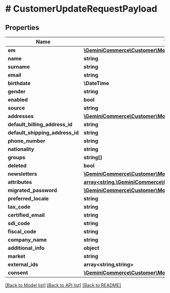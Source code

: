 # # CustomerUpdateRequestPayload


## Properties


Name | Type | Description | Notes
------------ | ------------- | ------------- | -------------
**em**| [**\GeminiCommerce\Customer\Model\CustomerEMFields**](CustomerEMFields.md) |   | [optional]
**name**| **string** |   | [optional]
**surname**| **string** |   | [optional]
**email**| **string** |   | [optional]
**birthdate**| **\DateTime** |   | [optional]
**gender**| **string** |   | [optional]
**enabled**| **bool** |   | [optional]
**source**| **string** |   | [optional]
**addresses**| [**\GeminiCommerce\Customer\Model\CustomerAddressEntity[]**](CustomerAddressEntity.md) |   | [optional]
**default_billing_address_id**| **string** |   | [optional]
**default_shipping_address_id**| **string** |   | [optional]
**phone_number**| **string** |   | [optional]
**nationality**| **string** |   | [optional]
**groups**| **string[]** |   | [optional]
**deleted**| **bool** |   | [optional]
**newsletters**| [**\GeminiCommerce\Customer\Model\CustomerNewsletterRequest[]**](CustomerNewsletterRequest.md) |   | [optional]
**attributes**| [**array<string,\GeminiCommerce\Customer\Model\ProtobufAny>**](ProtobufAny.md) |   | [optional]
**migrated_password**| [**\GeminiCommerce\Customer\Model\CustomerPassword**](CustomerPassword.md) |   | [optional]
**preferred_locale**| **string** |   | [optional]
**tax_code**| **string** |   | [optional]
**certified_email**| **string** |   | [optional]
**sdi_code**| **string** |   | [optional]
**fiscal_code**| **string** |   | [optional]
**company_name**| **string** |   | [optional]
**additional_info**| **object** |   | [optional]
**market**| **string** |   | [optional]
**external_ids**| **array<string,string>** |   | [optional]
**consent**| [**\GeminiCommerce\Customer\Model\CustomerCreateConsentRequest**](CustomerCreateConsentRequest.md) |   | [optional]


[[Back to Model list]](../../README.md#models) [[Back to API list]](../../README.md#endpoints) [[Back to README]](../../README.md)
